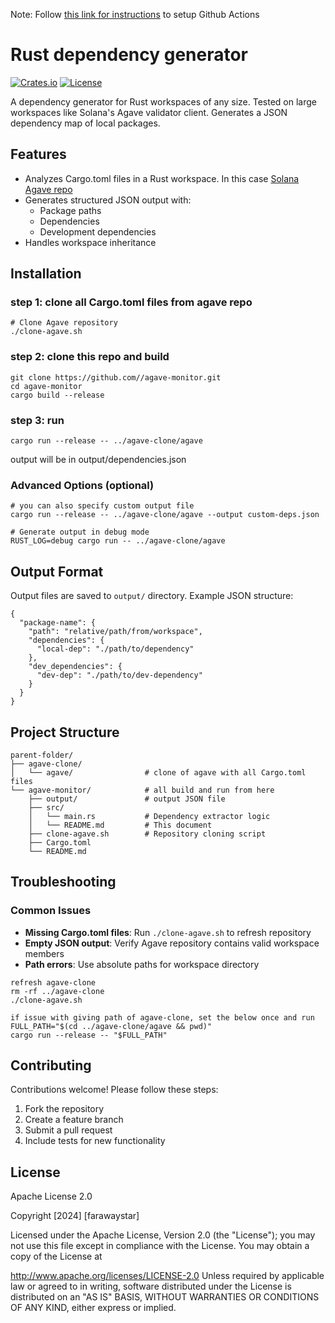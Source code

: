 Note: Follow [this link for instructions](https://github.com/farawaystar/agave-monitor/) to setup Github Actions

# Rust dependency generator

[![Crates.io](https://img.shields.io/crates/v/agave-monitor)](https://crates.io/crates/agave-monitor)
[![License](https://img.shields.io/badge/License-MIT-blue.svg)](https://opensource.org/licenses/MIT)

A dependency generator for Rust workspaces of any size. Tested on large workspaces like Solana's Agave validator client. Generates a JSON dependency map of local packages.


## Features

- Analyzes Cargo.toml files in a Rust workspace. In this case [Solana Agave repo](https://github.com//agave-monitor.git)
- Generates structured JSON output with:
  - Package paths
  - Dependencies
  - Development dependencies
- Handles workspace inheritance

## Installation

### step 1: clone all Cargo.toml files from agave repo
```
# Clone Agave repository
./clone-agave.sh
```

### step 2: clone this repo and build
```
git clone https://github.com//agave-monitor.git
cd agave-monitor
cargo build --release
```

### step 3: run
```
cargo run --release -- ../agave-clone/agave
```
output will be in output/dependencies.json

### Advanced Options (optional)
```
# you can also specify custom output file
cargo run --release -- ../agave-clone/agave --output custom-deps.json

# Generate output in debug mode
RUST_LOG=debug cargo run -- ../agave-clone/agave
```

## Output Format
Output files are saved to `output/` directory. Example JSON structure:
```
{
  "package-name": {
    "path": "relative/path/from/workspace",
    "dependencies": {
      "local-dep": "./path/to/dependency"
    },
    "dev_dependencies": {
      "dev-dep": "./path/to/dev-dependency"
    }
  }
}
```

## Project Structure
```
parent-folder/
├── agave-clone/
│   └── agave/                # clone of agave with all Cargo.toml files
└── agave-monitor/            # all build and run from here
    ├── output/               # output JSON file
    ├── src/
    │   └── main.rs           # Dependency extractor logic
    │   └── README.md         # This document
    ├── clone-agave.sh        # Repository cloning script
    ├── Cargo.toml            
    └── README.md             
```


## Troubleshooting

### Common Issues
- **Missing Cargo.toml files**: Run `./clone-agave.sh` to refresh repository
- **Empty JSON output**: Verify Agave repository contains valid workspace members
- **Path errors**: Use absolute paths for workspace directory

``` 
refresh agave-clone
rm -rf ../agave-clone
./clone-agave.sh

```

```
if issue with giving path of agave-clone, set the below once and run
FULL_PATH="$(cd ../agave-clone/agave && pwd)"
cargo run --release -- "$FULL_PATH"
```

## Contributing
Contributions welcome! Please follow these steps:
1. Fork the repository
2. Create a feature branch
3. Submit a pull request
4. Include tests for new functionality

## License
Apache License 2.0

Copyright [2024] [farawaystar]

Licensed under the Apache License, Version 2.0 (the "License"); you may not use this file except in compliance with the License. You may obtain a copy of the License at

http://www.apache.org/licenses/LICENSE-2.0 Unless required by applicable law or agreed to in writing, software distributed under the License is distributed on an "AS IS" BASIS, WITHOUT WARRANTIES OR CONDITIONS OF ANY KIND, either express or implied.
